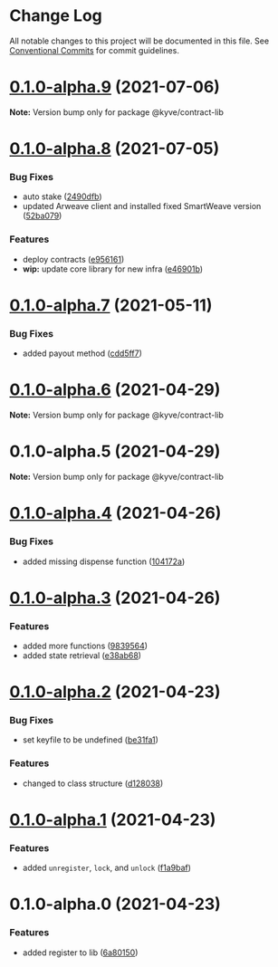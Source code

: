 # Change Log

All notable changes to this project will be documented in this file.
See [Conventional Commits](https://conventionalcommits.org) for commit guidelines.

# [0.1.0-alpha.9](https://github.com/KYVENetwork/kyve/compare/@kyve/contract-lib@0.1.0-alpha.8...@kyve/contract-lib@0.1.0-alpha.9) (2021-07-06)

**Note:** Version bump only for package @kyve/contract-lib





# [0.1.0-alpha.8](https://github.com/KYVENetwork/kyve/compare/@kyve/contract-lib@0.1.0-alpha.7...@kyve/contract-lib@0.1.0-alpha.8) (2021-07-05)


### Bug Fixes

* auto stake ([2490dfb](https://github.com/KYVENetwork/kyve/commit/2490dfbc166a51a580272879f13d2503a4fbf6f4))
* updated Arweave client and installed fixed SmartWeave version ([52ba079](https://github.com/KYVENetwork/kyve/commit/52ba0796df3deceeab176e22e86face0b05bca6f))


### Features

* deploy contracts ([e956161](https://github.com/KYVENetwork/kyve/commit/e956161197cee0f2db0d3e9610529ffcdc27a656))
* **wip:** update core library for new infra ([e46901b](https://github.com/KYVENetwork/kyve/commit/e46901b197dc9be46a9c6181661118f56d29f909))





# [0.1.0-alpha.7](https://github.com/KYVENetwork/kyve/compare/@kyve/contract-lib@0.1.0-alpha.6...@kyve/contract-lib@0.1.0-alpha.7) (2021-05-11)


### Bug Fixes

* added payout method ([cdd5ff7](https://github.com/KYVENetwork/kyve/commit/cdd5ff7ef8d6b4f2b89fd57b9ff7493962fd2654))





# [0.1.0-alpha.6](https://github.com/KYVENetwork/kyve/compare/@kyve/contract-lib@0.1.0-alpha.5...@kyve/contract-lib@0.1.0-alpha.6) (2021-04-29)

**Note:** Version bump only for package @kyve/contract-lib

# 0.1.0-alpha.5 (2021-04-29)

**Note:** Version bump only for package @kyve/contract-lib

# [0.1.0-alpha.4](https://github.com/KYVENetwork/contract/compare/@kyve/contract-lib@0.1.0-alpha.3...@kyve/contract-lib@0.1.0-alpha.4) (2021-04-26)

### Bug Fixes

- added missing dispense function ([104172a](https://github.com/KYVENetwork/contract/commit/104172ae550f27d99824958d97740b7e3c575308))

# [0.1.0-alpha.3](https://github.com/KYVENetwork/contract/compare/@kyve/contract-lib@0.1.0-alpha.2...@kyve/contract-lib@0.1.0-alpha.3) (2021-04-26)

### Features

- added more functions ([9839564](https://github.com/KYVENetwork/contract/commit/983956421e2c13332c13903f1a6287413b9aa27f))
- added state retrieval ([e38ab68](https://github.com/KYVENetwork/contract/commit/e38ab684f2b23eadf4800484eda903d127218338))

# [0.1.0-alpha.2](https://github.com/KYVENetwork/contract/compare/@kyve/contract-lib@0.1.0-alpha.1...@kyve/contract-lib@0.1.0-alpha.2) (2021-04-23)

### Bug Fixes

- set keyfile to be undefined ([be31fa1](https://github.com/KYVENetwork/contract/commit/be31fa1ca27c2f66d121556cf0dc2d65928e4c8b))

### Features

- changed to class structure ([d128038](https://github.com/KYVENetwork/contract/commit/d1280388dcd1ed493ffc799b01658dc1a6a3ba92))

# [0.1.0-alpha.1](https://github.com/KYVENetwork/contract/compare/@kyve/contract-lib@0.1.0-alpha.0...@kyve/contract-lib@0.1.0-alpha.1) (2021-04-23)

### Features

- added `unregister`, `lock`, and `unlock` ([f1a9baf](https://github.com/KYVENetwork/contract/commit/f1a9baf415358e67542d2b273249dc9aae3cdb04))

# 0.1.0-alpha.0 (2021-04-23)

### Features

- added register to lib ([6a80150](https://github.com/KYVENetwork/contract/commit/6a80150c14999069aa5d6907e59e52c3f0f18266))

